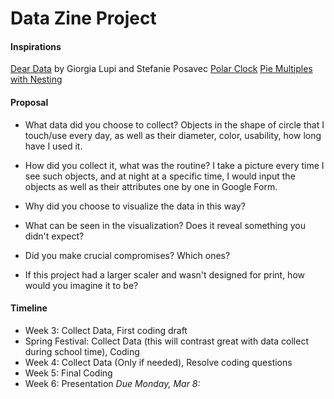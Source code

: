 # Data Zine Project

#### Inspirations
[Dear Data](https://docs.google.com/spreadsheets/d/1PTTTbewj2zsqgztBhNZKB2ipunpI7jiok2tmm_kfhXE/edit#gid=0) by Giorgia Lupi and Stefanie Posavec
[Polar Clock](http://bl.ocks.org/mbostock/1096355)
[Pie Multiples with Nesting](http://bl.ocks.org/mbostock/1305337)


#### Proposal
- What data did you choose to collect?
  Objects in the shape of circle that I touch/use every day, as well as their diameter, color, usability, how long have I used it.

- How did you collect it, what was the routine?
  I take a picture every time I see such objects, and at night at a specific time, I would input the objects as well as their attributes one by one in Google Form.

- Why did you choose to visualize the data in this way?
- What can be seen in the visualization? Does it reveal something you didn't expect?
- Did you make crucial compromises? Which ones?
- If this project had a larger scaler and wasn't designed for print, how would you imagine it to be?

#### Timeline
- Week 3: Collect Data, First coding draft
- Spring Festival: Collect Data (this will contrast great with data collect during school time), Coding
- Week 4: Collect Data (Only if needed), Resolve coding questions
- Week 5: Final Coding
- Week 6: Presentation
*Due Monday, Mar 8:*
